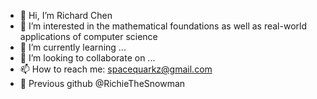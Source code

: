 - 👋 Hi, I’m Richard Chen
- 👀 I’m interested in the mathematical foundations as well as real-world applications of computer science
- 🌱 I’m currently learning ...
- 💞️ I’m looking to collaborate on ...
- 📫 How to reach me: spacequarkz@gmail.com
- 🌼 Previous github @RichieTheSnowman

<!---
SpaceQuark/SpaceQuark is a ✨ special ✨ repository because its `README.md` (this file) appears on your GitHub profile.
You can click the Preview link to take a look at your changes.
--->
